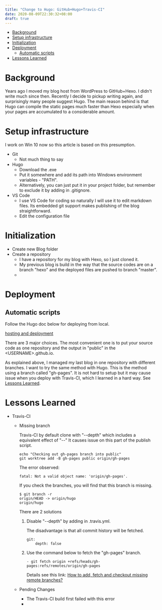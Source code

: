 ```yaml
---
title: "Change to Hugo: GitHub+Hugo+Travis-CI"
date: 2020-08-09T22:30:32+08:00
draft: true
---
```


- [Background](#background)
- [Setup infrastructure](#setup-infrastructure)
- [Initialization](#initialization)
- [Deployment](#deployment)
  - [Automatic scripts](#automatic-scripts)
- [Lessons Learned](#lessons-learned)

# Background
Years ago I moved my blog host from WordPress to GitHub+Hexo. I didn't write much since then. Recently I decide to pickup writing again, and surprisingly many people suggest Hugo. The main reason behind is that Hugo can compile the static pages much faster than Hexo especially when your pages are accumulated to a considerable amount.
# Setup infrastructure
I work on Win 10 now so this article is based on this presumption.
-  Git
   -  Not much thing to say
-  Hugo
   -  Download the .exe
   -  Put it somewhere and add its path into Windows environment variables - "PATH".
   -  Alternatively, you can just put it in your project folder, but remember to exclude it by adding in .gitignore.
- VS Code
  - I use VS Code for coding so naturally I will use it to edit markdown files. Its embedded git support makes publishing of the blog straightforward.
  - Edit the configuration file

# Initialization
- Create new Blog folder
- Create a repository
  - I have a repository for my blog with Hexo, so I just cloned it.
  - My previous blog is build in the way that the source codes are on a branch "hexo" and the deployed files are pushed to branch "master".
  - 
# Deployment


## Automatic scripts
Follow the Hugo doc below for deploying from local.

[hosting and deployment](https://gohugo.io/hosting-and-deployment/hosting-on-github/)

There are 3 major choices. The most convenient one is to put your source code as one repository and the output in "public" in the \<USERNAME>.github.io.

As explained above, I managed my last blog in one repository with different branches. I want to try the same method with Hugo. This is the method using a branch called "gh-pages". It is not hard to setup but it may cause issue when  you deploy with Travis-CI, which I learned in a hard way. See [Lessons Learned](#Lessons-Learned).

# Lessons Learned
- Travis-CI  
  - Missing branch
  
    Travis-CI by default clone with "--depth" which includes a equivalent effect of "--"
    It causes issue on this part of the publish script.

    ```
    echo "Checking out gh-pages branch into public"
    git worktree add -B gh-pages public origin/gh-pages
    ```

    The error observed:
    ```
    fatal: Not a valid object name: 'origin/gh-pages'.
    ```
    If you check the branches, you will find that this branch is missing.
    ```
    $ git branch -r
    origin/HEAD -> origin/hugo
    origin/hugo
    ```
    There are 2 solutions
    1. Disable "--depth" by adding in .travis.yml.
   
        The disadvantage is that all commit history will be fetched.
        ```
        git:
            depth: false
        ```
        
    2. Use the command below to fetch the "gh-pages" branch.
        ```
        - git fetch origin +refs/heads/gh-pages:refs/remotes/origin/gh-pages
        ```
        Details see this link: [How to add, fetch and checkout missing remote branches?](https://stackoverflow.com/a/23780060)

  - Pending Changes
    - The Travis-CI build first failed with this error
    - 